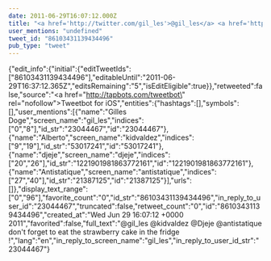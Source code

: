 ```yaml
---
date: 2011-06-29T16:07:12.000Z
title: "<a href='http://twitter.com/gil_les'>@gil_les</a> <a href='http://twitter.com/kidvaldez'>@kidvaldez</a> <a href='http://twitter.com/Djeje'>@Djeje</a> <a href='http://twitter.com/antistatique'>@antistatique</a> don't forget to eat the strawberry cake in the fridge !″"
user_mentions: "undefined"
tweet_id: "86103431139434496"
pub_type: "tweet"
---
```

{"edit_info":{"initial":{"editTweetIds":["86103431139434496"],"editableUntil":"2011-06-29T16:37:12.365Z","editsRemaining":"5","isEditEligible":true}},"retweeted":false,"source":"<a href=\"http://tapbots.com/tweetbot\" rel=\"nofollow\">Tweetbot for iOS</a>","entities":{"hashtags":[],"symbols":[],"user_mentions":[{"name":"Gilles Doge","screen_name":"gil_les","indices":["0","8"],"id_str":"23044467","id":"23044467"},{"name":"Alberto","screen_name":"kidvaldez","indices":["9","19"],"id_str":"53017241","id":"53017241"},{"name":"djeje","screen_name":"djeje","indices":["20","26"],"id_str":"1221901981863772161","id":"1221901981863772161"},{"name":"Antistatique","screen_name":"antistatique","indices":["27","40"],"id_str":"21387125","id":"21387125"}],"urls":[]},"display_text_range":["0","96"],"favorite_count":"0","id_str":"86103431139434496","in_reply_to_user_id":"23044467","truncated":false,"retweet_count":"0","id":"86103431139434496","created_at":"Wed Jun 29 16:07:12 +0000 2011","favorited":false,"full_text":"@gil_les @kidvaldez @Djeje @antistatique don't forget to eat the strawberry cake in the fridge !","lang":"en","in_reply_to_screen_name":"gil_les","in_reply_to_user_id_str":"23044467"}
